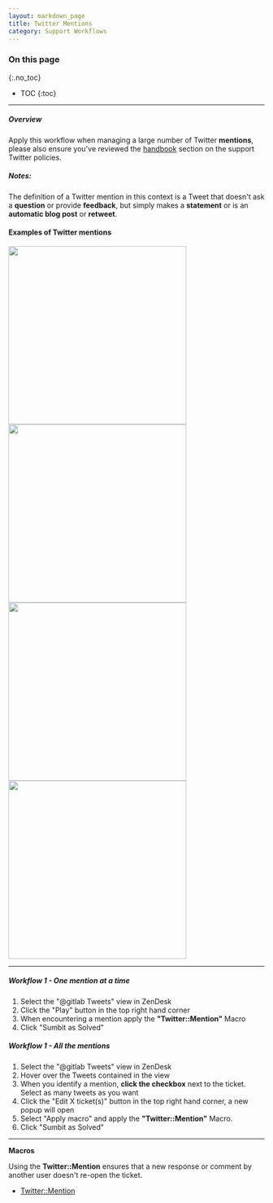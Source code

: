 ```yaml
---
layout: markdown_page
title: Twitter Mentions
category: Support Workflows
---
```


### On this page
{:.no_toc}

- TOC
{:toc}

----

##### Overview
Apply this workflow when managing a large number of Twitter **mentions**, please also ensure you've reviewed the [handbook](https://about.gitlab.com/handbook/support/#twitter) section on the support Twitter policies.

##### Notes:

The definition of a Twitter mention in this context is a Tweet that doesn't ask a **question** or provide **feedback**, but simply makes a **statement** or is an **automatic blog post** or **retweet**. 

#### Examples of Twitter mentions

<img src="../images/workflow-twitter/example1.png" width="350">
<img src="../images/workflow-twitter/example2.png" width="350">

<img src="../images/workflow-twitter/example3.png" width="350">
<img src="../images/workflow-twitter/example4.png" width="350">

______________


##### Workflow 1 - One mention at a time

1. Select the "@gitlab Tweets" view in ZenDesk
1. Click the "Play" button in the top right hand corner
1. When encountering a mention apply the **"Twitter::Mention"** Macro 
1. Click "Sumbit as Solved"
 
##### Workflow 1 - All the mentions 

1. Select the "@gitlab Tweets" view in ZenDesk
1. Hover over the Tweets contained in the view
1. When you identify a mention, **click the checkbox** next to the ticket. Select as many tweets as you want
1. Click the "Edit X ticket(s)" button in the top right hand corner, a new popup will open
1. Select "Apply macro" and apply the **"Twitter::Mention"** Macro. 
1. Click "Sumbit as Solved"

__________________

**Macros**

Using the **Twitter::Mention** ensures that a new response or comment by another user doesn't re-open the ticket.

* [Twitter::Mention](https://gitlab.zendesk.com/rules/84618938/edit)